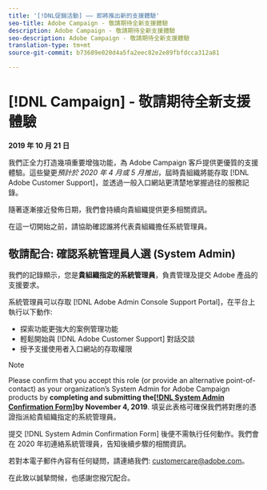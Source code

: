 ```yaml
---
title: '[!DNL促銷活動] —— 即將推出新的支援體驗'
seo-title: Adobe Campaign - 敬請期待全新支援體驗
description: Adobe Campaign - 敬請期待全新支援體驗
seo-description: Adobe Campaign - 敬請期待全新支援體驗
translation-type: tm+mt
source-git-commit: b73689e020d4a5fa2eec82e2e89fbfdcca312a81

---
```



# [!DNL Campaign] - 敬請期待全新支援體驗

**2019 年 10 月 21 日**

我們正全力打造幾項重要增強功能，為 Adobe Campaign 客戶提供更優質的支援體驗。這些變更&#x200B;*預計於 2020 年 4 月或 5 月推出*，屆時貴組織將能存取 [!DNL Adobe Customer Support]，並透過一般入口網站更清楚地掌握過往的服務記錄。

隨著逐漸接近發佈日期，我們會持續向貴組織提供更多相關資訊。

在這一切開始之前，請協助確認誰將代表貴組織擔任系統管理員。

## 敬請配合: 確認系統管理員人選 (System Admin)

我們的記錄顯示，您是&#x200B;**貴組織指定的系統管理員**，負責管理及提交 Adobe 產品的支援要求。

系統管理員可以存取 [!DNL Adobe Admin Console Support Portal]，在平台上執行以下動作:

* 探索功能更強大的案例管理功能
* 輕鬆開始與 [!DNL Adobe Customer Support] 對話交談
* 授予支援使用者入口網站的存取權限

>[!NOTE]
>Please confirm that you accept this role (or provide an alternative point-of-contact) as your organization’s System Admin for Adobe Campaign products by **completing and submitting the[[!DNL System Admin Confirmation Form]](https://adobe.allegiancetech.com/cgi-bin/qwebcorporate.dll?idx=SSSVH6)by November 4, 2019**.
>填妥此表格可確保我們將對應的憑證指派給貴組織指定的系統管理員。

提交 [!DNL System Admin Confirmation Form] 後便不需執行任何動作。我們會在 2020 年初連絡系統管理員，告知後續步驟的相關資訊。

若對本電子郵件內容有任何疑問，請連絡我們: customercare@adobe.com。

在此致以誠摯問候，也感謝您撥冗配合。
